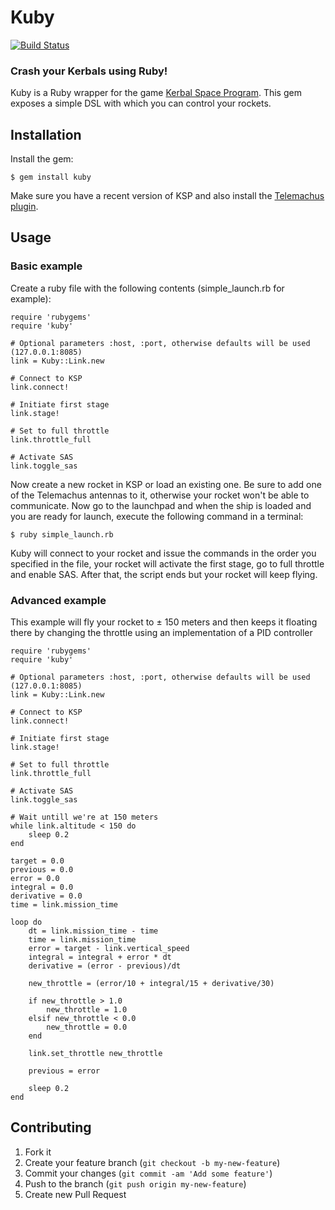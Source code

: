 # Kuby

[![Build Status](https://travis-ci.org/rrooding/kuby.png?branch=master)](https://travis-ci.org/rrooding/kuby)

### Crash your Kerbals using Ruby!

Kuby is a Ruby wrapper for the game [Kerbal Space Program](https://kerbalspaceprogram.com/). This gem exposes a simple DSL with which you can control your rockets.

## Installation

Install the gem:

    $ gem install kuby
    
Make sure you have a recent version of KSP and also install the [Telemachus plugin](http://www.curse.com/ksp-mods/kerbal/220210-telemachus).

## Usage

### Basic example

Create a ruby file with the following contents (simple_launch.rb for example):

	require 'rubygems'
	require 'kuby'
	
	# Optional parameters :host, :port, otherwise defaults will be used (127.0.0.1:8085)
	link = Kuby::Link.new
	
	# Connect to KSP
	link.connect!
	
	# Initiate first stage
	link.stage!
	
	# Set to full throttle
	link.throttle_full
	
	# Activate SAS
	link.toggle_sas
	
Now create a new rocket in KSP or load an existing one. Be sure to add one of the Telemachus antennas to it, otherwise your rocket won't be able to communicate. Now go to the launchpad and when the ship is loaded and you are ready for launch, execute the following command in a terminal:

	$ ruby simple_launch.rb
	
Kuby will connect to your rocket and issue the commands in the order you specified in the file, your rocket will activate the first stage, go to full throttle and enable SAS. After that, the script ends but your rocket will keep flying.

### Advanced example

This example will fly your rocket to ± 150 meters and then keeps it floating there by changing the throttle using an implementation of a PID controller

	require 'rubygems'
	require 'kuby'
	
	# Optional parameters :host, :port, otherwise defaults will be used (127.0.0.1:8085)
	link = Kuby::Link.new
	
	# Connect to KSP
	link.connect!
	
	# Initiate first stage
	link.stage!
	
	# Set to full throttle
	link.throttle_full
	
	# Activate SAS
	link.toggle_sas
	
	# Wait untill we're at 150 meters
	while link.altitude < 150 do
		sleep 0.2
	end
	
	target = 0.0
	previous = 0.0
	error = 0.0
	integral = 0.0
	derivative = 0.0
	time = link.mission_time
	
	loop do
		dt = link.mission_time - time
		time = link.mission_time
		error = target - link.vertical_speed
		integral = integral + error * dt
		derivative = (error - previous)/dt
		
		new_throttle = (error/10 + integral/15 + derivative/30)
		
		if new_throttle > 1.0
			new_throttle = 1.0
		elsif new_throttle < 0.0
			new_throttle = 0.0
		end
		
		link.set_throttle new_throttle
		
		previous = error
		
		sleep 0.2
	end
	

## Contributing

1. Fork it
2. Create your feature branch (`git checkout -b my-new-feature`)
3. Commit your changes (`git commit -am 'Add some feature'`)
4. Push to the branch (`git push origin my-new-feature`)
5. Create new Pull Request
